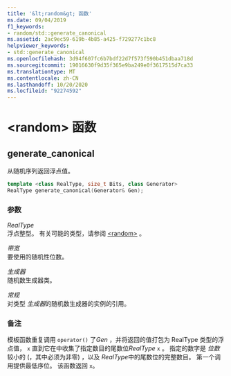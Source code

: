 ```yaml
---
title: '&lt;random&gt; 函数'
ms.date: 09/04/2019
f1_keywords:
- random/std::generate_canonical
ms.assetid: 2ac9ec59-619b-4b85-a425-f729277c1bc8
helpviewer_keywords:
- std::generate_canonical
ms.openlocfilehash: 3d94f607fc6b7bdf22d7f573f590b451dbaa718d
ms.sourcegitcommit: 19016630f9d35f365e9ba249e0f3617515d7ca33
ms.translationtype: MT
ms.contentlocale: zh-CN
ms.lasthandoff: 10/20/2020
ms.locfileid: "92274592"
---
```

# <a name="ltrandomgt-functions"></a>&lt;random&gt; 函数

## <a name="generate_canonical"></a><a name="generate_canonical"></a> generate_canonical

从随机序列返回浮点值。

```cpp
template <class RealType, size_t Bits, class Generator>
RealType generate_canonical(Generator& Gen);
```

### <a name="parameters"></a>参数

*RealType*\
浮点整型。 有关可能的类型，请参阅 [\<random>](../standard-library/random.md) 。

*带宽*\
要使用的随机性位数。

*生成器*\
随机数生成器类。

*常规*\
对类型 *生成器*的随机数生成器的实例的引用。

### <a name="remarks"></a>备注

模板函数重复调用 `operator()` 了*Gen* ，并将返回的值打包为 RealType 类型的浮点值， `x` 直到它在中收集了指定数目的尾数位*RealType* `x` 。 指定的数字是 *位数* 较小的 (，其中必须为非零) ，以及 *RealType*中的尾数位的完整数目。 第一个调用提供最低序位。 该函数返回 `x`。
